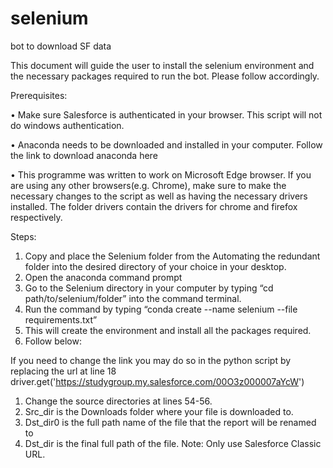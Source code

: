 # selenium
bot to download SF data

This document will guide the user to install the selenium environment and the necessary packages required to run the bot. Please follow accordingly.

Prerequisites:

•	Make sure Salesforce is authenticated in your browser. This script will not do windows authentication.

•	Anaconda needs to be downloaded and installed in your computer. Follow the link to download anaconda here 

•	This programme was written to work on Microsoft Edge browser. If you are using any other browsers(e.g. Chrome), make sure to make the necessary changes to the script as well as having the necessary drivers installed. The folder drivers contain the drivers for chrome and firefox respectively.

Steps:
1.	Copy and place the Selenium folder from the Automating the redundant folder into the desired directory of your choice in your desktop.
2.	Open the anaconda command prompt
3.	Go to the Selenium directory in your computer by typing “cd path/to/selenium/folder” into the command terminal.
4.	Run the command by typing “conda create --name selenium --file requirements.txt”
5.	This will create the environment and install all the packages required.
6.	Follow below:

If you need to change the link you may do so in the python script by replacing the url at line 18
driver.get('https://studygroup.my.salesforce.com/00O3z000007aYcW')

1.	Change the source directories at lines 54-56.
2.	Src_dir is the Downloads folder where your file is downloaded to.
3.	Dst_dir0 is the full path name of the file that the report will be renamed to
4.	Dst_dir is the final full path of the file.
Note: Only use Salesforce Classic URL.
